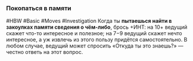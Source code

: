 ### **Покопаться в памяти**

#HBW #Basic #Moves #Investigation 
Когда ты **пытаешься найти в закоулках памяти сведения о чём-либо**, брось +ИНТ: на 10+ ведущий скажет что-то интересное и полезное; на 7−9 ведущий скажет нечто интересное, а уж извлечь из этого пользу придётся самостоятельно. 
В любом случае, ведущий может спросить «Откуда ты это знаешь?» — честно ответь на этот вопрос.